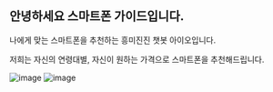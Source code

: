 ## 안녕하세요 스마트폰 가이드입니다.

나에게 맞는 스마트폰을 추천하는 흥미진진 챗봇 아이오입니다.

저희는 자신의 연령대별, 자신이 원하는 가격으로 스마트폰을 추천해드립니다.

![image](https://user-images.githubusercontent.com/88129735/132936005-45df616b-1c85-474d-9a1f-cb294df5dc5d.jpeg)
![image](https://user-images.githubusercontent.com/88129735/132936190-af960ed3-11ab-40b5-8164-732b7d3d16a4.jpg)

